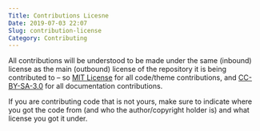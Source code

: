 ```yaml
---
Title: Contributions Licesne
Date: 2019-07-03 22:07
Slug: contribution-license
Category: Contributing
---
```


All contributions will be understood to be made under the same (inbound) license as the main (outbound) license of the repository it is being contributed to – so [MIT License][] for all code/theme contributions, and [CC-BY-SA-3.0][] for all documentation contributions.

If you are contributing code that is not yours, make sure to indicate where you got the code from (and who the author/copyright holder is) and what license you got it under.

[cc-by-sa-3.0]: https://spdx.org/licenses/CC-BY-SA-3.0.html
[documentation]: https://github.com/Pelican-Elegant/documentation
[elegant]: https://github.com/Pelican-Elegant/elegant
[mit license]: https://spdx.org/licenses/MIT.html
